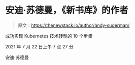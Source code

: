 # 安迪·苏德曼，《新书库》的作者

> 原文：<https://thenewstack.io/author/andy-suderman/>

成功实现 Kubernetes 技术转型的 10 个步骤

2021 年 7 月 22 日上午 7 点 27 分

安迪·苏德曼